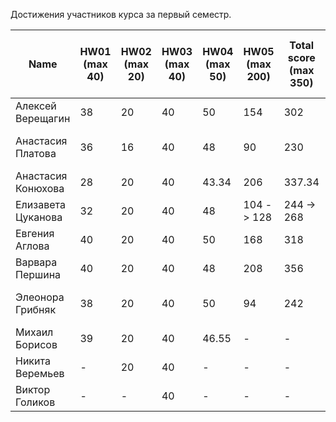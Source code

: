 Достижения участников курса за первый семестр.

| Name | HW01<br />(max 40) | HW02<br />(max 20) | HW03<br />(max 40) | HW04 <br />(max 50) | HW05 <br />(max 200) | Total score<br />(max 350) | Автозачет<br />(min 262.5) | Допуск к зачету<br />(min 87.5) | зачет |
|--------------------|------|------|--------|------|------|--------------------------|--------------------------|-----------------------------|--------------|
| Алексей Верещагин  | 38   | 20   | 40     | 50   | 154  | 302    | Да  | -   | Да  |
| Анастасия Платова  | 36   | 16   | 40     | 48   | 90   | 230    | Нет | Да  | pending HW05 revision |
| Анастасия Конюхова | 28   | 20   | 40     | 43.34| 206  | 337.34 | Да  | -   | Да  |
| Елизавета Цуканова | 32   | 20   | 40     | 48   | 104 -> 128  | 244 -> 268    | Нет -> Да | Да  | Да |
| Евгения Аглова     | 40   | 20   | 40     | 50   | 168  | 318    | Да  | -   | Да  |
| Варвара Першина    | 40   | 20   | 40     | 48   | 208  | 356    | Да  | -   | Да  |
| Элеонора Грибняк   | 38   | 20   | 40     | 50   | 94   | 242    | Нет | Да  | pending HW05 revision |
| Михаил Борисов     | 39   | 20   | 40     | 46.55| -    | -                        | Да                       |                           - | Да           |
| Никита Веремьев    | -    | 20   | 40     | -    | -    | -                        | Да                       |                           - | Да           |
| Виктор Голиков     | -    | -    | 40     | -    | -    | -                        | Да                       |                           - | Да           |